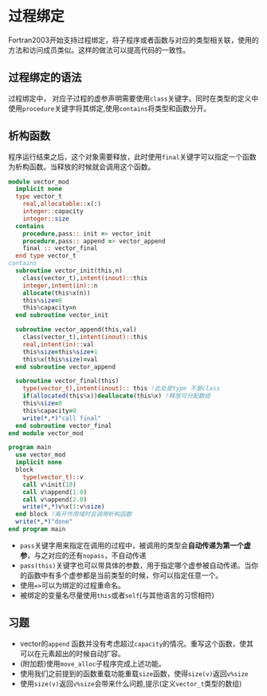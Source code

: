 # 过程绑定

Fortran2003开始支持过程绑定，将子程序或者函数与对应的类型相关联，使用的方法和访问成员类似。这样的做法可以提高代码的一致性。

## 过程绑定的语法

过程绑定中， 对应子过程的虚参声明需要使用`class`关键字。同时在类型的定义中使用`procedure`关键字将其绑定,使用`contains`将类型和函数分开。

## 析构函数

程序运行结束之后，这个对象需要释放，此时使用`final`关键字可以指定一个函数为析构函数。当释放的时候就会调用这个函数。

``` fortran
module vector_mod
  implicit none
  type vector_t
    real,allocatable::x(:)
    integer::capacity
    integer::size
  contains
    procedure,pass:: init => vector_init
    procedure,pass:: append => vector_append
    final :: vector_final
  end type vector_t
contains
  subroutine vector_init(this,n)
    class(vector_t),intent(inout)::this
    integer,intent(in)::n
    allocate(this%x(n))
    this%size=0
    this%capacity=n
  end subroutine vector_init

  subroutine vector_append(this,val)
    class(vector_t),intent(inout)::this
    real,intent(in)::val
    this%size=this%size+1
    this%x(this%size)=val
  end subroutine vector_append

  subroutine vector_final(this)
    type(vector_t),intent(inout):: this !此处是type 不是class
    if(allocated(this%x))deallocate(this%x) !释放可分配数组
    this%size=0
    this%capacity=0
    write(*,*)"call final" 
  end subroutine vector_final
end module vector_mod

program main
  use vector_mod
  implicit none
  block
    type(vector_t)::v
    call v%init(10)
    call v%append(1.0)
    call v%append(2.0)
    write(*,*)v%x(1:v%size)
  end block !离开作用域时会调用析构函数
  write(*,*)"done"
end program main
```

- `pass`关键字用来指定在调用的过程中，被调用的类型会**自动传递为第一个虚参**，与之对应的还有`nopass`，不自动传递
- `pass(this)`关键字也可以带具体的参数，用于指定哪个虚参被自动传递。当你的函数中有多个虚参都是当前类型的时候，你可以指定任意一个。
- 使用`=>`可以为绑定的过程重命名。
- 被绑定的变量名尽量使用`this`或者`self`(与其他语言的习惯相符)

## 习题
- vector的`append` 函数并没有考虑超过`capacity`的情况。重写这个函数，使其可以在元素超出的时候自动扩容。
- (附加题)使用`move_alloc`子程序完成上述功能。
- 使用我们之前提到的函数重载功能重载`size`函数，使得`size(v)`返回`v%size`
- 使用`size(v)`返回`v%size`会带来什么问题,提示(定义`vector_t`类型的数组)


